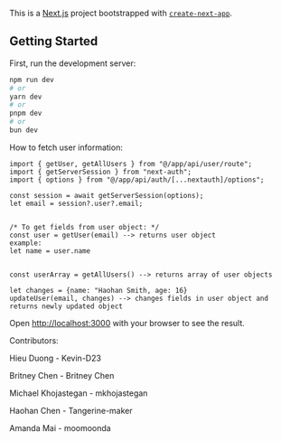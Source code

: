 This is a [Next.js](https://nextjs.org/) project bootstrapped with [`create-next-app`](https://github.com/vercel/next.js/tree/canary/packages/create-next-app).

## Getting Started

First, run the development server:

```bash
npm run dev
# or
yarn dev
# or
pnpm dev
# or
bun dev
```

How to fetch user information:
```
import { getUser, getAllUsers } from "@/app/api/user/route";
import { getServerSession } from "next-auth";
import { options } from "@/app/api/auth/[...nextauth]/options";

const session = await getServerSession(options);
let email = session?.user?.email;


/* To get fields from user object: */
const user = getUser(email) --> returns user object
example: 
let name = user.name


const userArray = getAllUsers() --> returns array of user objects

let changes = {name: "Haohan Smith, age: 16}
updateUser(email, changes) --> changes fields in user object and returns newly updated object
```

Open [http://localhost:3000](http://localhost:3000) with your browser to see the result.

Contributors:

Hieu Duong - Kevin-D23

Britney Chen - Britney Chen

Michael Khojastegan - mkhojastegan

Haohan Chen - Tangerine-maker

Amanda Mai - moomoonda

